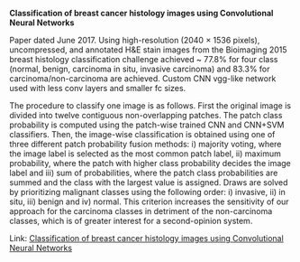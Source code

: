 __Classification of breast cancer histology images using Convolutional Neural Networks__  

Paper dated June 2017. Using high-resolution (2040 × 1536 pixels), uncompressed, and annotated H&E stain images from the Bioimaging 2015 breast histology classification challenge achieved ~ 77.8% for four class (normal, benign, carcinoma in situ, invasive carcinoma) and 83.3% for carcinoma/non-carcinoma are achieved. Custom CNN vgg-like network used with less conv layers and smaller fc sizes.

The procedure to classify one image is as follows. First the original image is divided into twelve contiguous non-overlapping patches. The patch class probability is computed using the patch-wise trained CNN and CNN+SVM classifiers. Then, the image-wise classification is obtained using one of three different patch probability fusion methods: i) majority voting, where the image label is selected as the most common patch label, ii) maximum probability, where the patch with higher class probability decides the image label and iii) sum of probabilities, where the patch class probabilities are summed and the class with the largest value is assigned. Draws are solved by prioritizing malignant classes using the following order: i) invasive, ii) in situ, iii) benign and iv) normal. This criterion increases the sensitivity of our approach for the carcinoma classes in detriment of the non-carcinoma classes, which is of greater interest for a second-opinion system.

Link: [Classification of breast cancer histology images using Convolutional Neural Networks](http://journals.plos.org/plosone/article?id=10.1371/journal.pone.0177544#pone.0177544.ref023)

